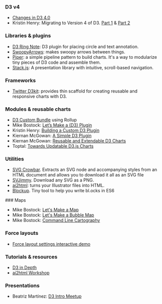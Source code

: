 
### D3 v4
- [Changes in D3 4.0](https://github.com/d3/d3/blob/master/CHANGES.md)
- Kristin Henry: Migrating to Version 4 of D3. [Part 1](https://medium.com/state-of-analytics/migrating-to-version-4-of-d3-part1-6a5e83ce8e31#.ok3uj3jh6) & [Part 2](https://medium.com/@KristinHenry/migrating-to-version-4-of-d3-part-2-modules-packages-and-plugins-b70427552fe4#.7aj6p7d5i)

### Libraries & plugins
- [D3 Ring Note](https://github.com/armollica/d3-ring-note): D3 plugin for placing circle and text annotation.
- [SwoopyArrows](https://github.com/bizweekgraphics/swoopyarrows): makes swoopy arrows between things.
- [Piper](https://github.com/biovisualize/piper.js): a simple pipeline pattern to build charts. It's a way to modularize tiny pieces of D3 code and assemble them.
- [Stack.js](https://github.com/mbostock/stack): A presentation library with intuitive, scroll-based navigation.

### Frameworks
- [Twitter D3kit](https://github.com/twitter/d3kit): provides thin scaffold for creating reusable and responsive charts with D3. 

### Modules & reusable charts
- [D3 Custom Bundle](https://bl.ocks.org/mbostock/bb09af4c39c79cffcde4) using Rollup 
- Mike Bostock: [Let’s Make a (D3) Plugin](https://bost.ocks.org/mike/d3-plugin/)
- Kristin Henry: [Building a Custom D3 Plugin](https://github.com/KristinHenry/learning-d3.v4/tree/master/tutorial-start-with-plugin-src)
- Kiernan McGowan: [A Simple D3 Plugin](https://537.io/a-simple-d3-plugin/)
- Kiernan McGowan: [Reusable and Extendable D3 Charts](https://537.io/reusable-and-extendable-d3-charts/)
- Toptal: [Towards Updatable D3.js Charts](https://www.toptal.com/d3-js/towards-reusable-d3-js-charts)

### Utilities
- [SVG Crowbar](https://github.com/NYTimes/svg-crowbar). Extracts an SVG node and accompanying styles from an HTML document and allows you to download it all as an SVG file
- [SVJimmy](https://mbostock.github.io/svjimmy/). Download any SVG as a PNG.
- [ai2html](http://ai2html.org/): turns your Illustrator files into HTML.
- [Blockup](https://github.com/gabrielflorit/blockup). Tiny tool to help you write bl.ocks in ES6 

### Maps
- Mike Bostock: [Let's Make a Map](https://bost.ocks.org/mike/map/)
- Mike Bostock: [Let's Make a Bubble Map](https://bost.ocks.org/mike/bubble-map/)
- Mike Bostock: [Command Line Cartography](https://medium.com/@mbostock/command-line-cartography-part-1-897aa8f8ca2c#.xa47olhrg)

### Force layouts
- [Force layout settings interactive demo](https://bl.ocks.org/steveharoz/8c3e2524079a8c440df60c1ab72b5d03)

### Tutorials & resources
- [D3 in Depth](http://d3indepth.com/)
- [ai2html Workshop](https://github.com/LuisSevillano/ai2html-workshop)

### Presentations
- Beatriz Martínez: [D3 Intro Meetup](https://github.com/maritrinez/intro_d3_meetup/blob/master/d3_intro_meetup.pdf)
